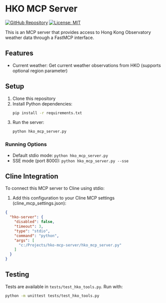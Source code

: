 # HKO MCP Server

[![GitHub Repository](https://img.shields.io/badge/GitHub-Repository-blue.svg)](https://github.com/yourusername/hko-mcp-server)
[![License: MIT](https://img.shields.io/badge/License-MIT-yellow.svg)](https://opensource.org/licenses/MIT)

This is an MCP server that provides access to Hong Kong Observatory weather data through a FastMCP interface.

## Features
- Current weather: Get current weather observations from HKO (supports optional region parameter)

## Setup

1. Clone this repository
2. Install Python dependencies:
   ```bash
   pip install -r requirements.txt
   ```
3. Run the server:
   ```bash
   python hko_mcp_server.py
   ```

### Running Options

- Default stdio mode: `python hko_mcp_server.py`
- SSE mode (port 8000): `python hko_mcp_server.py --sse`

## Cline Integration

To connect this MCP server to Cline using stdio:

1. Add this configuration to your Cline MCP settings (cline_mcp_settings.json):
```json
{
  "hko-server": {
    "disabled": false,
    "timeout": 3,
    "type": "stdio",
    "command": "python",
    "args": [
      "c:/Projects/hko-mcp-server/hko_mcp_server.py"
    ]
  }
}
```

## Testing

Tests are available in `tests/test_hko_tools.py`. Run with:
```bash
python -m unittest tests/test_hko_tools.py
